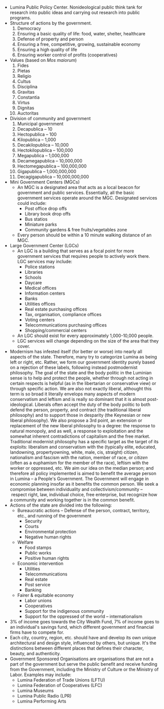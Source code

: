 * Lumina Public Policy Center. Nonideological public think tank for research into public ideas and carrying out research into public programs.
* Structure of actions by the government.
  1. Democracy
  2. Ensuring a basic quality of life: food, water, shelter, healthcare
  3. Defense of property and person
  4. Ensuring a free, competitive, growing, sustainable economy
  5. Ensuring a high quality of life
  6. Ensuring worker control of profits (cooperatives)
* Values (based on *Mos maiorum*)
  1. Fides
  2. Pietas
  3. Religio
  4. Cultus
  5. Disciplina
  6. Gravitas
  7. Constantia
  8. Virtus
  9. Dignitas
  10. Auctoritas
* Division of community and government
  1. Municipal government
  2. Decapublica – 10
  3. Hectopublica – 100
  4. Kilopublica – 1,000
  5. Decakilopublica – 10,000
  6. Hectokilopublica – 100,000
  7. Megapublica – 1,000,000
  8. Decamegapublica – 10,000,000
  9. Hectomegapublica – 100,000,000
  10. Gigapublica – 1,000,000,000
  11. Decagigapublica – 10,000,000,000
* Mini Government Centers (MGCs)
  * An MGC is a designated area that acts as a local beacon for government and public services. Essentially, all the basic government services operate around the MGC. Designated services could include:
    * Post office drop offs
    * Library book drop offs
    * Bus statios
    * Miniature parks
    * Community gardens & free fruits/vegetables zone
  * Every person should be within a 10 minute walking distance of an MGC.
* Large Government Center (LGCs)
  * An LGC is a building that serves as a focal point for more government services that requires people to actively work there. LGC services may include:
    * Police stations
    * Libraries
    * Schools
    * Daycare
    * Medical offices
    * Information centers
    * Banks
    * Utilities offices
    * Real estate purchasing offices
    * Tax, organisation, compliance offices
    * Voting centers
    * Telecommunications purchasing offices
    * Shopping/commercial centers
  * An LGC should exist for every approximately 1,000-10,000 people.
  * LGC services will change depending on the size of the area that they cover.
* Modernism has infested itself (for better or worse) into nearly all aspects of the state. Therefore, many try to categorize Lumina as being left or right, etc. Rather, we form our government identity purely based on a rejection of these labels, following instead postmodernist philosophy. The goal of the state and the body politic in the Luminian sense is to help and protect the people, whether through not acting in certain respects is helpful (as in the libertarian or conservative view) or through specific action. We are also not exactly liberal, althought this term is so broad it literally envelops many aspects of modern conservatism and leftism and is really so dominant that it is almost post-ideological. Liberals often accept the duty of the body politic to both defend the person, property, and contract (the traditional liberal philosophy) and to support those in desparity (the Keynesian or new liberal philosophy). We also propose a 3rd point, an extension or replacement of the new liberal philosophy to a degree: the response to natural monopoly, and as well, a response to exploitation and the somewhat inherent contradictions of capitalism and the free market. Traditional modernist philosophy has a specific target as the target of its exploits: liberalism and conservatism with the (typically elite, educated, landowning, propertyowning, white, male, cis, straight) citizen, nationalism and fascism with the nation, member of race, or *citizen* (often as a euphamism for the member of the race), leftism with the worker or oppressed, etc. We aim our idea on the median person; and therefore all policy implemented is aimed to benefit the average person in Lumina – a People's Government. The Government will engage in economic planning insofar as it benefits the common person. We seek a compromise between individuality and collectivism/community – respect right, law, individual choice, free enterprise, but recognize how a community and working together is in the common benefit.
* Actions of the state are divided into the following:
  * Bureaucratic actions – Defense of the person, contract, territory, etc., and running of the government
    * Security
    * Courts
    * Environmental protection
    * Negative human rights
  * Welfare
    * Food stamps
    * Public works
    * Positive human rights
  * Economic intervention
    * Utilities
    * Telecommunications
    * Real estate
    * Post service
    * Banking
  * Fairer & equitable economy
    * Labor unions
    * Cooperatives
    * Support for the indigenous community
    * Support for the oppressed of the world – internationalism
* 3% of income goes towards the City Wealth Fund, 7% of income goes to an individual's savings fund, which different government and financial firms have to compete for.
* Each city, country, region, etc. should have and develop its own unique architectural and design style, influenced by others, but unique. It's the distinctions between different places that defines their character, beauty, and authenticity.
* Government Sponsored Organisations are organisations that are not a part of the government but serve the public benefit and receive funding from the Government, including the Ministry of Culture or the Ministry of Labor. Examples may include:
  * Lumina Federation of Trade Unions (LFTU)
  * Lumina Federation of Cooperatives (LFC)
  * Lumina Museums
  * Lumina Public Radio (LPR)
  * Lumina Performing Arts
